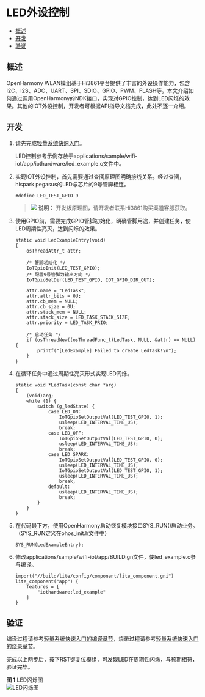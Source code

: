 # LED外设控制<a name="ZH-CN_TOPIC_0000001054530966"></a>

-   [概述](#section14639174516337)
-   [开发](#section13857170163412)
-   [验证](#section1949121910344)

## 概述<a name="section14639174516337"></a>

OpenHarmony  WLAN模组基于Hi3861平台提供了丰富的外设操作能力，包含I2C、I2S、ADC、UART、SPI、SDIO、GPIO、PWM、FLASH等。本文介绍如何通过调用OpenHarmony的NDK接口，实现对GPIO控制，达到LED闪烁的效果。其他的IOT外设控制，开发者可根据API指导文档完成，此处不逐一介绍。

## 开发<a name="section13857170163412"></a>

1.  请先完成[轻量系统快速入门](../quick-start/Readme-CN.md)。

    LED控制参考示例存放于applications/sample/wifi-iot/app/iothardware/led\_example.c文件中。

2.  实现IOT外设控制，首先需要通过查阅原理图明确接线关系。经过查阅，hispark pegasus的LED与芯片的9号管脚相连。

    ```
    #define LED_TEST_GPIO 9
    ```

    >![](../public_sys-resources/icon-note.gif) **说明：** 
    >开发板原理图，请开发者联系Hi3861购买渠道客服获取。

3.  使用GPIO前，需要完成GPIO管脚初始化，明确管脚用途，并创建任务，使LED周期性亮灭，达到闪烁的效果。

    ```
    static void LedExampleEntry(void)
    {
        osThreadAttr_t attr;
    
        /* 管脚初始化 */
        IoTGpioInit(LED_TEST_GPIO);
        /* 配置9号管脚为输出方向 */
        IoTGpioSetDir(LED_TEST_GPIO, IOT_GPIO_DIR_OUT);
    
        attr.name = "LedTask";
        attr.attr_bits = 0U;
        attr.cb_mem = NULL;
        attr.cb_size = 0U;
        attr.stack_mem = NULL;
        attr.stack_size = LED_TASK_STACK_SIZE;
        attr.priority = LED_TASK_PRIO;
    
        /* 启动任务 */
        if (osThreadNew((osThreadFunc_t)LedTask, NULL, &attr) == NULL) {
            printf("[LedExample] Failed to create LedTask!\n");
        }
    }
    ```

4.  在循环任务中通过周期性亮灭形式实现LED闪烁。

    ```
    static void *LedTask(const char *arg)
    {
        (void)arg;
        while (1) {
            switch (g_ledState) {
                case LED_ON:
                    IoTGpioSetOutputVal(LED_TEST_GPIO, 1);
                    usleep(LED_INTERVAL_TIME_US);
                    break;
                case LED_OFF:
                    IoTGpioSetOutputVal(LED_TEST_GPIO, 0);
                    usleep(LED_INTERVAL_TIME_US);
                    break;
                case LED_SPARK:
                    IoTGpioSetOutputVal(LED_TEST_GPIO, 0);
                    usleep(LED_INTERVAL_TIME_US);
                    IoTGpioSetOutputVal(LED_TEST_GPIO, 1);
                    usleep(LED_INTERVAL_TIME_US);
                    break;
                default:
                    usleep(LED_INTERVAL_TIME_US);
                    break;
            }
        }
    }
    ```

5.  在代码最下方，使用OpenHarmony启动恢复模块接口SYS\_RUN\(\)启动业务。（SYS\_RUN定义在ohos\_init.h文件中）

    ```
    SYS_RUN(LedExampleEntry);
    ```

6.  修改applications/sample/wifi-iot/app/BUILD.gn文件，使led\_example.c参与编译。

    ```
    import("//build/lite/config/component/lite_component.gni")
    lite_component("app") {
        features = [
            "iothardware:led_example"
        ]
    }
    ```


## 验证<a name="section1949121910344"></a>

编译过程请参考[轻量系统快速入门的编译章节](../quick-start/quickstart-ide-3861-build.md)，烧录过程请参考[轻量系统快速入门的烧录章节](../quick-start/quickstart-ide-3861-burn.md)。

完成以上两步后，按下RST键复位模组，可发现LED在周期性闪烁，与预期相符，验证完毕。

**图 1**  LED闪烁图<a name="fig20768175218527"></a>  
![](figures/LED闪烁图.gif "LED闪烁图")

